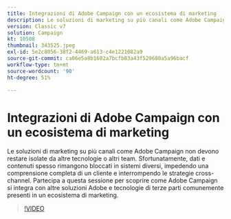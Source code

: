 ```yaml
---
title: Integrazioni di Adobe Campaign con un ecosistema di marketing
description: Le soluzioni di marketing su più canali come Adobe Campaign non devono restare isolate da altre tecnologie o altri team.
version: Classic v7
solution: Campaign
kt: 10508
thumbnail: 343525.jpeg
exl-id: 5e2c8056-38f2-4469-a613-c4e1221082a9
source-git-commit: ca06e5a8b1602a7bcfb83a43f529680a5a96bacf
workflow-type: tm+mt
source-wordcount: '90'
ht-degree: 51%

---
```


# Integrazioni di Adobe Campaign con un ecosistema di marketing

Le soluzioni di marketing su più canali come Adobe Campaign non devono restare isolate da altre tecnologie o altri team. Sfortunatamente, dati e contenuti spesso rimangono bloccati in sistemi diversi, impedendo una comprensione completa di un cliente e interrompendo le strategie cross-channel. Partecipa a questa sessione per scoprire come Adobe Campaign si integra con altre soluzioni Adobe e tecnologie di terze parti comunemente presenti in un ecosistema di marketing.

>[!VIDEO](https://video.tv.adobe.com/v/343525/?quality=12&learn=on)
